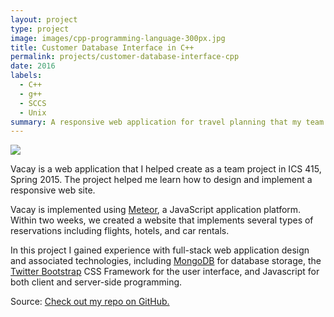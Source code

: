 ```yaml
---
layout: project
type: project
image: images/cpp-programming-language-300px.jpg
title: Customer Database Interface in C++
permalink: projects/customer-database-interface-cpp
date: 2016
labels:
  - C++
  - g++
  - SCCS
  - Unix
summary: A responsive web application for travel planning that my team developed in ICS 415.
---
```


<img class="ui medium right floated rounded image" src="../images/vacay-home-page.png">

Vacay is a web application that I helped create as a team project in ICS 415, Spring 2015. The project helped me learn how to design and implement a responsive web site.

Vacay is implemented using [Meteor](http://meteor.com), a JavaScript application platform. Within two weeks, we created a website that implements several types of reservations including flights, hotels, and car rentals.

In this project I gained experience with full-stack web application design and associated technologies, including [MongoDB](http://mongodb.com) for database storage, the [Twitter Bootstrap](http://getbootstrap.com/) CSS Framework for the user interface, and Javascript for both client and server-side programming. 
 
Source: <a href="https://github.com/wyattbartlett/customer-database-interface-cpp"><i class="large github icon"></i>Check out my repo on GitHub.</a>
